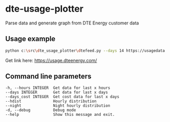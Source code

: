 # dte-usage-plotter
Parse data and generate graph from DTE Energy customer data

## Usage example

```sh
python c:\src\dte_usage_plotter\dtefeed.py --days 14 https://usagedata.dteenergy.com/link/000000-000-00000-0000000-0000
```

Get link here: https://usage.dteenergy.com/

## Command line parameters

```
-h, --hours INTEGER  Get data for last x hours
--days INTEGER       Get data for last x days
--days_cost INTEGER  Get cost data for last x days
--hdist              Hourly distribution
--night              Night hourly distribution
-d, --debug          Debug mode
--help               Show this message and exit.
```